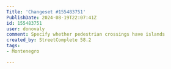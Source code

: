 ```yaml
---
Title: 'Changeset #155483751'
PublishDate: 2024-08-19T22:07:41Z
id: 155483751
user: donovaly
comment: Specify whether pedestrian crossings have islands
created_by: StreetComplete 58.2
tags:
- Montenegro

---
```

